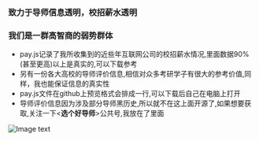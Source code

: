 ### 致力于导师信息透明，校招薪水透明
### 我们是一群高智商的弱势群体
- pay.js记录了我所收集到的近些年互联网公司的校招薪水情况,里面数据90%(甚至更高)以上是真实的,可以下载参考
- 另有一份各大高校的导师评价信息,相信对众多考研学子有很大的参考价值,同样，我也能保证信息的真实性
- pay.js文件在github上预览格式会排成一行,可以下载后自己在电脑上打开
- 导师评价信息因为涉及部分导师黑历史,所以就不在这上面开源了,如果想要获取,关注一下<**选个好导师**>公共号,我放在了里面

![Image text](https://github.com/1024offer/guka/blob/master/qrcode.jpg)

